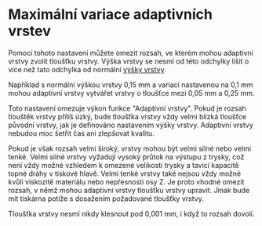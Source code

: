 Maximální variace adaptivních vrstev
====
Pomocí tohoto nastavení můžete omezit rozsah, ve kterém mohou adaptivní vrstvy zvolit tloušťku vrstvy. Výška vrstvy se nesmí od této odchylky lišit o více než tato odchylka od normální [výšky vrstvy](../resolution/layer_height.md).

Například s normální výškou vrstvy 0,15 mm a variací nastavenou na 0,1 mm mohou adaptivní vrstvy vytvářet vrstvy o tloušťce mezi 0,05 mm a 0,25 mm.

Toto nastavení omezuje výkon funkce "Adaptivní vrstvy". Pokud je rozsah tlouštěk vrstvy příliš úzký, bude tloušťka vrstvy vždy velmi blízká tloušťce původní vrstvy, jak je definováno nastavením výšky vrstvy. Adaptivní vrstvy nebudou moc šetřit čas ani zlepšovat kvalitu.

Pokud je však rozsah velmi široký, vrstvy mohou být velmi silné nebo velmi tenké. Velmi silné vrstvy vyžadují vysoký průtok na výstupu z trysky, což není vždy možné vzhledem k omezené velikosti trysky a tavicí kapacitě topné dráhy v tiskové hlavě. Velmi tenké vrstvy také nejsou vždy možné kvůli viskozitě materiálu nebo nepřesnosti osy Z. Je proto vhodné omezit rozsah, v němž mohou adaptivní vrstvy tloušťku vrstvy upravit. Jinak bude mít tiskárna potíže s dosažením požadované tloušťky vrstvy.

Tloušťka vrstvy nesmí nikdy klesnout pod 0,001 mm, i když to rozsah dovolí.